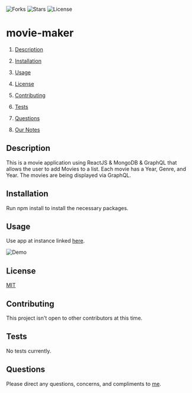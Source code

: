 ![Forks](https://img.shields.io/github/forks/AllAroundD/movie-maker) ![Stars](https://img.shields.io/github/stars/AllAroundD/movie-maker) ![License](https://img.shields.io/github/license/AllAroundD/movie-maker)

# movie-maker

1. [Description](#toc-desc)

2. [Installation](#toc-install)

3. [Usage](#toc-usage)

4. [License](#toc-license)

5. [Contributing](#toc-contrib)

6. [Tests](#toc-tests)

7. [Questions](#toc-contact)

8. [Our Notes](#notes)

<a id='toc-desc'></a>

## Description

This is a movie application using ReactJS & MongoDB & GraphQL that allows the user to add Movies to a list. Each movie has a Year, Genre, and Year. The movies are being displayed via GraphQL.

<a id='toc-install'></a>

## Installation

Run npm install to install the necessary packages.

<a id='toc-usage'></a>

## Usage

Use app at instance linked [here](tbd).

![Demo](./public/assets/img/demo.gif)

<a id='toc-license'></a>

## License

[MIT](LICENSE)

<a id='toc-contrib'></a>

## Contributing

This project isn't open to other contributors at this time.

<a id='toc-tests'></a>

## Tests

No tests currently.

<a id='toc-contact'></a>

## Questions

Please direct any questions, concerns, and compliments to [me](https://github.com/AllAroundD/).
